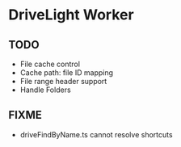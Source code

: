 # DriveLight Worker

## TODO

- File cache control
- Cache path: file ID mapping
- File range header support
- Handle Folders

## FIXME

- driveFindByName.ts cannot resolve shortcuts
